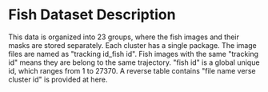 # Fish Dataset Description

This data is organized into 23 groups, where the fish images and their masks are stored separately. 
Each cluster has a single package. The image files are named as "tracking id_fish id". 
Fish images with the same "tracking id" means they are belong to the same trajectory. 
"fish id" is a global unique id, which ranges from 1 to 27370. 
A reverse table contains "file name verse cluster id" is provided at here.

